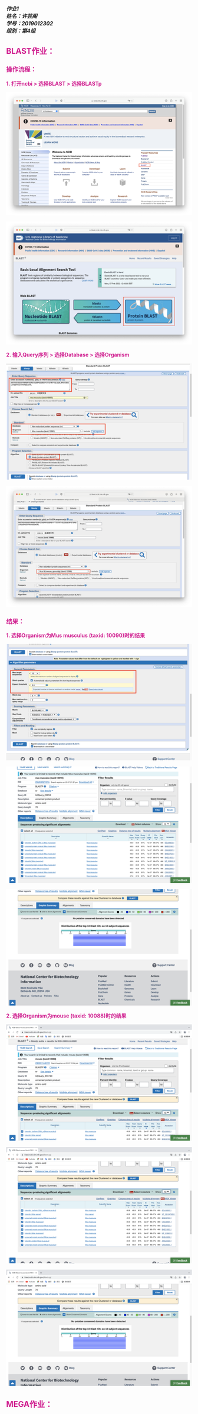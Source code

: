 ___作业1___  
___姓名：许芸阁___  
___学号：2019012302___  
___组别：第4组___  
## <font color=violetred>BLAST作业：</font>  
### **<font color=violetred>操作流程：</font>**  
**<font color=violetred>1. 打开ncbi > 选择BLAST > 选择BLASTp</font>**  

![blast1](assets/blast1.png)

![blast2](assets/blast2.png)

**<font color=violetred>2. 输入Query序列 > 选择Database > 选择Organism</font>**  

![blast3](assets/blast3.png)

![blast3-2](assets/blast3-2.png)

### **<font color=violetred>结果：</font>**  
**<font color=violetred>1. 选择Organism为Mus musculus (taxid: 10090)时的结果</font>**  

![blast4](assets/blast4.png)

![blast5](assets/blast5.png)

![blast6](assets/blast6.png)

**<font color=violetred>2. 选择Organism为mouse (taxid: 10088)时的结果</font>**  

![blast5-2](assets/blast5-2.png)

![blast5-2-2](assets/blast5-2-2.png)

![blast6-2](assets/blast6-2.png)





## <font color=violetred>MEGA作业：</font>
